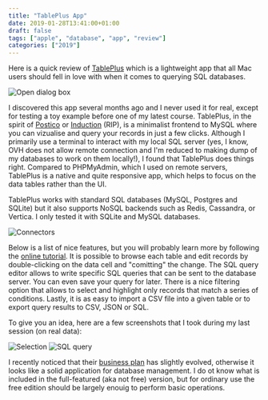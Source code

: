 ```yaml
---
title: "TablePlus App"
date: 2019-01-28T13:41:00+01:00
draft: false
tags: ["apple", "database", "app", "review"]
categories: ["2019"]
---
```


Here is a quick review of [TablePlus](https://tableplus.io) which is a lightweight app that all Mac users should fell in love with when it comes to querying SQL databases.

<!--more-->

![Open dialog box](/img/2019-01-28-17-50-39.png "Open dialog box")

I discovered this app several months ago and I never used it for real, except for testing a toy example before one of my latest course. TablePlus, in the spirit of [Postico](https://eggerapps.at/postico/) or [Induction](https://github.com/pothibo/Induction) (RIP), is a minimalist frontend to MySQL where you can vizualise and query your records in just a few clicks. Although I primarily use a terminal to interact with my local SQL server (yes, I know, OVH does not allow remote connection and I'm reduced to making dump of my databases to work on them locally!), I found that TablePlus does things right. Compared to PHPMyAdmin, which I used on remote servers, TablePlus is a native and quite responsive app, which helps to focus on the data tables rather than the UI.

TablePlus works with standard SQL databases (MySQL, Postgres and SQLite) but it also supports NoSQL backends such as Redis, Cassandra, or Vertica. I only tested it with SQLite and MySQL databases.

![Connectors](/img/2019-01-28-17-51-38.png "Connectors")

Below is a list of nice features, but you will probably learn more by following the [online tutorial](https://tableplus.io/blog/2018/04/getting-started-with-tableplus.html). It is possible to browse each table and edit records by double-clicking on the data cell and "comitting" the change. The SQL query editor allows to write specific SQL queries that can be sent to the database server. You can even save your query for later. There is a nice filtering option that allows to select and highlight only records that match a series of conditions. Lastly, it is as easy to import a CSV file into a given table or to export query results to CSV, JSON or SQL.

To give you an idea, here are a few screenshots that I took during my last session (on real data):

![Selection](/img/2019-01-28-13-39-25.png "Selection")
![SQL query](/img/2019-01-28-13-40-35.png "SQL query")

I recently noticed that their [business plan](https://tableplus.io/pricing) has slightly evolved, otherwise it looks like a solid application for database management. I do ot know what is included in the full-featured (aka not free) version, but for ordinary use the free edition should be largely enouig to perform basic operations.
